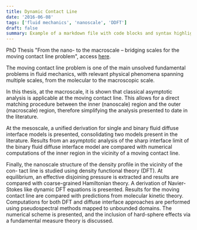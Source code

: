 ```yaml
---
title: Dynamic Contact Line
date: '2016-06-08'
tags: ['fluid mechanics', 'nanoscale', 'DDFT']
draft: false
summary: Example of a markdown file with code blocks and syntax highlighting
---
```


PhD Thesis "From the nano- to the macroscale – bridging scales for the moving contact line problem", access [here](https://spiral.imperial.ac.uk/handle/10044/1/34933).

The moving contact line problem is one of the main unsolved fundamental problems in fluid mechanics, with relevant physical phenomena spanning multiple scales, from the molecular to the macroscopic scale.

In this thesis, at the macroscale, it is shown that classical asymptotic analysis is applicable at the moving contact line. This allows for a direct matching procedure between the inner (nanoscale) region and the outer (macroscale) region, therefore simplifying the analysis presented to date in the literature.

At the mesoscale, a unified derivation for single and binary fluid diffuse interface models is presented, consolidating two models present in the literature. Results from an asymptotic analysis of the sharp interface limit of the binary fluid diffuse interface model are compared with numerical computations of the inner region in the vicinity of a moving contact line.

Finally, the nanoscale structure of the density profile in the vicinity of the con- tact line is studied using density functional theory (DFT). At equilibrium, an effective disjoining pressure is extracted and results are compared with coarse-grained Hamiltonian theory. A derivation of Navier-Stokes like dynamic DFT equations is presented. Results for the moving contact line are compared with predictions from molecular kinetic theory.
Computations for both DFT and diffuse interface approaches are performed using pseudospectral methods mapped to unbounded domains. The numerical scheme is presented, and the inclusion of hard-sphere effects via a fundamental measure theory is discussed.
